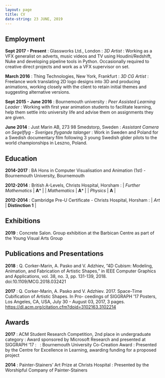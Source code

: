 ```yaml
---
layout: page
title: CV
date-string: 23 JUNE, 2019
---
```


## Employment
**Sept 2017 - Present**
: Glassworks Ltd., London
: *3D Artist*
: Working as a VFX generalist on adverts, music videos and TV using Houdini/Redshift, Nuke and developing pipeline tools in Python. Occasionally required to creative direct projects and work as a VFX supervisor on set.

**March 2016**
: Thing Technologies, New York, Frankfurt
: *3D CG Artist*
: Freelance work translating 2D logo designs into 3D and producing animations, working closely
with the client to retain initial themes and suggesting alternative versions.

**Sept 2015 - June 2016**
: Bournemouth university
: *Peer Assisted Learning Leader*
: Working with first year animation students to facilitate learning, help them settle into university
life and advise them on assignments they are given.

**June 2014**
: Just Marin AB, 273 98 Smedstorp, Sweden
: *Assistant Camera on Segelflyg - Sveriges flygande talanger*
: Work in Sweden and Poland for a Swedish documentary film following 3 young
Swedish glider pilots to the world championships in Leszno, Poland.

## Education
**2014-2017**
: BA Hons in Computer Visualisation and Animation (1st) - Bournemouth University, Bournemouth

**2012-2014**
: British A-Levels, Christs Hospital, Horsham
: | *Further Mathematics* | **A*** |
| *Mathematics* | **A*** |
| *Physics* | **A** |

**2012-2014**
: Cambridge Pre-U Certificate - Christs Hospital, Horsham
: | *Art* | **Distinction 1** |

<!--
**2012-2013**
: British AS-Levels - Christs Hospital, Horsham
: | *D&T Product Design* | **A** |

**2010-2012**
: GCSEs - Christs Hospital, Horsham
: | *Art* | **A*** |
| *Biology* | **A*** |
| *Chemistry* | **A*** |
| *English Language* | **A*** |
| *English Literature* | **A** |
| *Geography* | **A*** |
| *Graphic Design* | **A*** |
| *Maths* | **A*** |
| *Physics* | **A*** |
| *Spanish* | **A** |
-->

## Exhibitions
**2019**
: Concrete Salon. Group exhibition at the Barbican Centre as part of the Young Visual Arts Group

## Publications and Presentations
**2018**
: Q. Corker-Marin, A. Pasko and V. Adzhiev, ”4D Cubism: Modeling, Animation, and Fabrication of
Artistic Shapes,” in IEEE Computer Graphics and Applications, vol. 38, no. 3, pp. 131-139, 2018. doi:10.1109/MCG.2018.032421

**2017**
: Q. Corker-Marin, A. Pasko and V. Adzhiev. 2017. Space-Time Cubification of Artistic Shapes. In Pro-
ceedings of SIGGRAPH ’17 Posters, Los Angeles, CA, USA, July 30 - August 03, 2017, 3 pages. <https://dl.acm.org/citation.cfm?doid=3102163.3102214>

## Awards
**2017**
: ACM Student Research Competition, 2nd place in undergraduate category
: Award sponsored by Microsoft Research and presented at SIGGRAPH ‘17
: &nbsp;
: Bournemouth University Co-Creation Award
: Presented by the Centre for Excellence in Learning, awarding funding for a proposed project

**2014**
: Painter-Stainers’ Art Prize at Christs Hospital
: Presented by the Worshipful Company of Painter-Stainers
